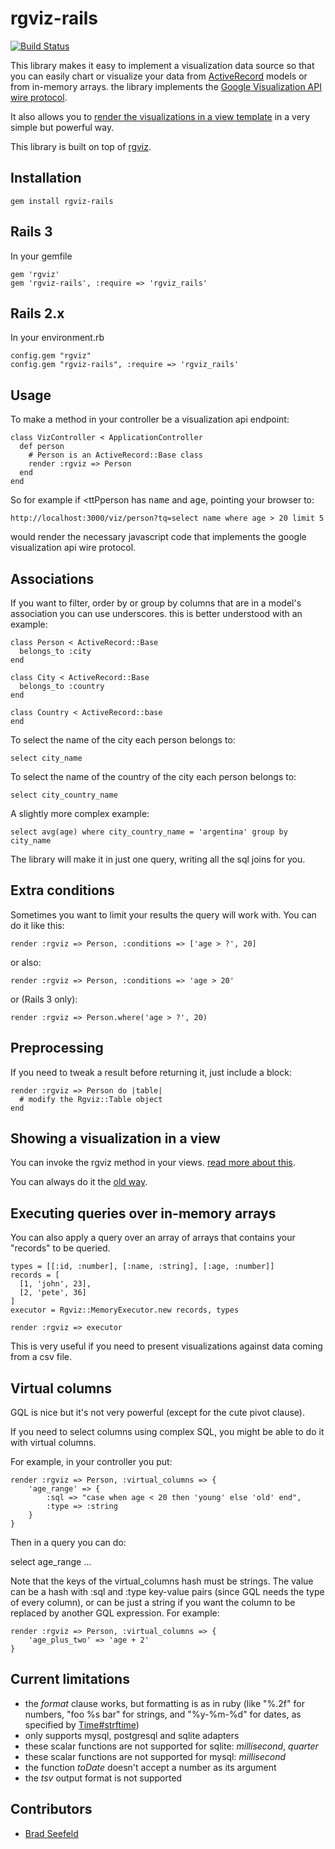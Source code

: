 rgviz-rails
===========

[![Build Status](https://secure.travis-ci.org/asterite/rgviz-rails.png?branch=master)](http://travis-ci.org/asterite/rgviz-rails)

This library makes it easy to implement a visualization data source so that you can easily chart or visualize your data from [ActiveRecord](http://ar.rubyonrails.org/) models or from in-memory arrays. the library implements the [Google Visualization API wire protocol](http://code.google.com/apis/visualization/documentation/dev/implementing_data_source.html).

It also allows you to [render the visualizations in a view template](https://github.com/asterite/rgviz-rails/wiki/showing-a-visualization-in-a-view) in a very simple but powerful way.

This library is built on top of [rgviz](https://github.com/asterite/rgviz).

Installation
------------

    gem install rgviz-rails

Rails 3
-------

In your gemfile

    gem 'rgviz'
    gem 'rgviz-rails', :require => 'rgviz_rails'

Rails 2.x
---------

In your environment.rb

    config.gem "rgviz"
    config.gem "rgviz-rails", :require => 'rgviz_rails'

Usage
-----

To make a method in your controller be a visualization api endpoint:

    class VizController < ApplicationController
      def person
        # Person is an ActiveRecord::Base class
        render :rgviz => Person
      end
    end

So for example if <ttPperson</tt> has <tt>name</tt> and <tt>age</tt>, pointing your browser to:

    http://localhost:3000/viz/person?tq=select name where age > 20 limit 5

would render the necessary javascript code that implements the google visualization api wire protocol.

Associations
------------

If you want to filter, order by or group by columns that are in a model's association you can use underscores. this is better understood with an example:

    class Person < ActiveRecord::Base
      belongs_to :city
    end

    class City < ActiveRecord::Base
      belongs_to :country
    end

    class Country < ActiveRecord::base
    end

To select the name of the city each person belongs to:

    select city_name

To select the name of the country of the city each person belongs to:

    select city_country_name

A slightly more complex example:

    select avg(age) where city_country_name = 'argentina' group by city_name

The library will make it in just one query, writing all the sql joins for you.

Extra conditions
----------------

Sometimes you want to limit your results the query will work with. You can do it like this:

    render :rgviz => Person, :conditions => ['age > ?', 20]

or also:

    render :rgviz => Person, :conditions => 'age > 20'

or (Rails 3 only):

    render :rgviz => Person.where('age > ?', 20)

Preprocessing
-------------

If you need to tweak a result before returning it, just include a block:

    render :rgviz => Person do |table|
      # modify the Rgviz::Table object
    end

Showing a visualization in a view
---------------------------------

You can invoke the rgviz method in your views. [read more about this](https://github.com/asterite/rgviz-rails/wiki/showing-a-visualization-in-a-view).

You can always do it the [old way](https://developers.google.com/chart/interactive/docs/examples#full_html_page_example).

Executing queries over in-memory arrays
---------------------------------------

You can also apply a query over an array of arrays that contains your "records" to be queried.

    types = [[:id, :number], [:name, :string], [:age, :number]]
    records = [
      [1, 'john', 23],
      [2, 'pete', 36]
    ]
    executor = Rgviz::MemoryExecutor.new records, types

    render :rgviz => executor

This is very useful if you need to present visualizations against data coming from a csv file.

Virtual columns
---------------

GQL is nice but it's not very powerful (except for the cute pivot clause).

If you need to select columns using complex SQL, you might be able to do it with virtual columns.

For example, in your controller you put:

    render :rgviz => Person, :virtual_columns => {
        'age_range' => {
            :sql => "case when age < 20 then 'young' else 'old' end",
            :type => :string
        }
    }

Then in a query you can do:

select age_range ...

Note that the keys of the virtual_columns hash must be strings. The value can be a hash with :sql and :type key-value pairs (since GQL needs the type of every column), or can be just a string if you want the column to be replaced by another GQL expression. For example:

    render :rgviz => Person, :virtual_columns => {
        'age_plus_two' => 'age + 2'
    }

Current limitations
-------------------

* the *format* clause works, but formatting is as in ruby (like "%.2f" for numbers, "foo %s bar" for strings, and "%y-%m-%d" for dates, as specified by [Time#strftime](http://www.ruby-doc.org/core-1.9.3/Time.html#method-i-strftime))
* only supports mysql, postgresql and sqlite adapters
* these scalar functions are not supported for sqlite: *millisecond*, *quarter*
* these scalar functions are not supported for mysql: *millisecond*
* the function *toDate* doesn't accept a number as its argument
* the *tsv* output format is not supported

Contributors
------------

* [Brad Seefeld](https://github.com/bradseefeld)